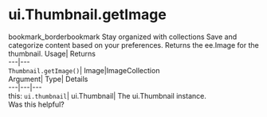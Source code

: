  
#  ui.Thumbnail.getImage
bookmark_borderbookmark Stay organized with collections  Save and categorize content based on your preferences.
Returns the ee.Image for the thumbnail. 
Usage| Returns  
---|---  
`Thumbnail.getImage()`| Image|ImageCollection  
Argument| Type| Details  
---|---|---  
this: `ui.thumbnail`| ui.Thumbnail| The ui.Thumbnail instance.  
Was this helpful?
